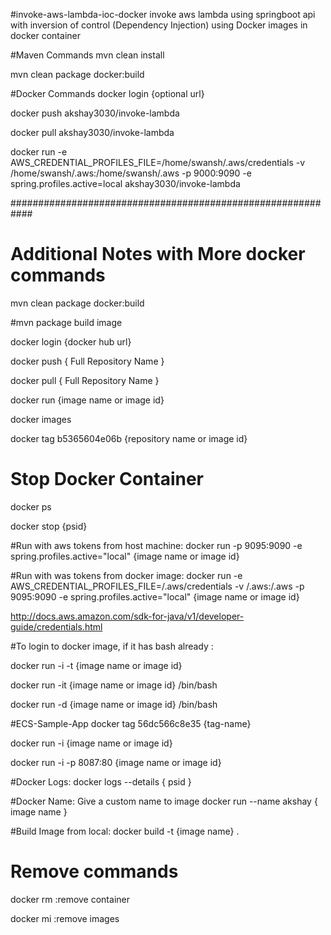 #invoke-aws-lambda-ioc-docker
invoke aws lambda using springboot api with inversion of control (Dependency Injection) using Docker images in docker container


#Maven Commands
mvn clean install

mvn clean package docker:build

#Docker Commands
docker login {optional url}

docker push akshay3030/invoke-lambda

docker pull akshay3030/invoke-lambda


docker run -e AWS_CREDENTIAL_PROFILES_FILE=/home/swansh/.aws/credentials -v /home/swansh/.aws:/home/swansh/.aws -p 9000:9090 -e spring.profiles.active=local akshay3030/invoke-lambda

############################################################
# Additional Notes with More docker commands

mvn clean package docker:build

#mvn package build image

docker login {docker hub url}

docker push { Full Repository Name }

docker pull { Full Repository Name }

docker run {image name or image id}

docker images

docker tag b5365604e06b {repository name or image id}

# Stop Docker Container
docker ps

docker stop {psid}

#Run with aws tokens from host machine:
docker run -p 9095:9090 -e spring.profiles.active="local" {image name or image id}

#Run with was tokens from docker image:
docker run -e AWS_CREDENTIAL_PROFILES_FILE=<path>/.aws/credentials -v <path>/.aws:<path>/.aws -p 9095:9090 -e spring.profiles.active="local" {image name or image id}

http://docs.aws.amazon.com/sdk-for-java/v1/developer-guide/credentials.html


#To login to docker image, if it has bash already :

docker run -i -t {image name or image id}

docker run -it {image name or image id} /bin/bash

docker run -d {image name or image id} /bin/bash

#ECS-Sample-App
docker tag 56dc566c8e35 {tag-name}

docker run -i {image name or image id}

docker run -i -p 8087:80 {image name or image id}

#Docker Logs:
docker logs --details { psid }

#Docker Name: Give a custom name to image
docker run --name akshay { image name }

#Build Image from local:
docker build -t {image name} .

# Remove commands
docker rm :remove container

docker mi :remove images




